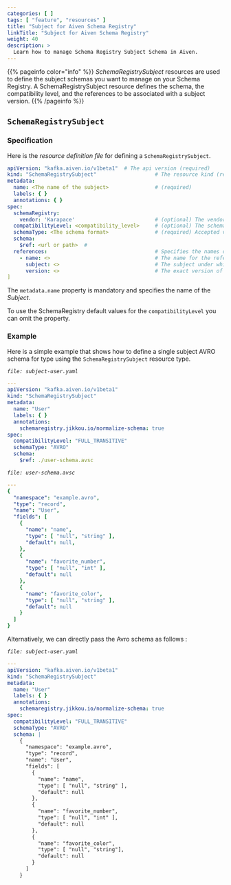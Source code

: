 ```yaml
---
categories: [ ]
tags: [ "feature", "resources" ]
title: "Subject for Aiven Schema Registry"
linkTitle: "Subject for Aiven Schema Registry"
weight: 40
description: >
  Learn how to manage Schema Registry Subject Schema in Aiven.
---
```


{{% pageinfo color="info" %}}
_SchemaRegistrySubject_ resources are used to define the subject schemas you want to manage on your Schema Registry. A
SchemaRegistrySubject resource defines the schema, the compatibility level, and the references to be associated with a
subject version.
{{% /pageinfo %}}

## `SchemaRegistrySubject`

### Specification

Here is the _resource definition file_ for defining a `SchemaRegistrySubject`.

```yaml
apiVersion: "kafka.aiven.io/v1beta1"  # The api version (required)
kind: "SchemaRegistrySubject"                   # The resource kind (required)
metadata:
  name: <The name of the subject>               # (required)
  labels: { }
  annotations: { }
spec:
  schemaRegistry:
    vendor: 'Karapace'                          # (optional) The vendor of the Schema Registry
  compatibilityLevel: <compatibility_level>     # (optional) The schema compatibility level for this subject.
  schemaType: <The schema format>               # (required) Accepted values are: AVRO, PROTOBUF, JSON
  schema:
    $ref: <url or path>  # 
  references:                                   # Specifies the names of referenced schemas (optional array).
    - name: <>                                  # The name for the reference.
      subject: <>                               # The subject under which the referenced schema is registered.
      version: <>                               # The exact version of the schema under the registered subject.
]
```

The `metadata.name` property is mandatory and specifies the name of the _Subject_.

To use the SchemaRegistry default values for the `compatibilityLevel` you can omit the property.

### Example

Here is a simple example that shows how to define a single subject AVRO schema for type using
the `SchemaRegistrySubject` resource type.

_`file: subject-user.yaml`_

```yaml
---
apiVersion: "kafka.aiven.io/v1beta1"
kind: "SchemaRegistrySubject"
metadata:
  name: "User"
  labels: { }
  annotations:
    schemaregistry.jikkou.io/normalize-schema: true
spec:
  compatibilityLevel: "FULL_TRANSITIVE"
  schemaType: "AVRO"
  schema:
    $ref: ./user-schema.avsc
```

_`file: user-schema.avsc`_

```yaml
---
{
  "namespace": "example.avro",
  "type": "record",
  "name": "User",
  "fields": [
    {
      "name": "name",
      "type": [ "null", "string" ],
      "default": null,
    },
    {
      "name": "favorite_number",
      "type": [ "null", "int" ],
      "default": null
    },
    {
      "name": "favorite_color",
      "type": [ "null", "string" ],
      "default": null
    }
  ]
}
```

Alternatively, we can directly pass the Avro schema as follows :

_`file: subject-user.yaml`_

```yaml
---
apiVersion: "kafka.aiven.io/v1beta1"
kind: "SchemaRegistrySubject"
metadata:
  name: "User"
  labels: { }
  annotations:
    schemaregistry.jikkou.io/normalize-schema: true
spec:
  compatibilityLevel: "FULL_TRANSITIVE"
  schemaType: "AVRO"
  schema: |
    {
      "namespace": "example.avro",
      "type": "record",
      "name": "User",
      "fields": [
        {
          "name": "name",
          "type": [ "null", "string" ],
          "default": null
        },
        {
          "name": "favorite_number",
          "type": [ "null", "int" ],
          "default": null
        },
        {
          "name": "favorite_color",
          "type": [ "null", "string"],
          "default": null
        }
      ]
    }
```